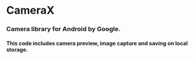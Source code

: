# CameraX

### Camera library for Android by Google.

#### This code includes camera preview, image capture and saving on local storage.
